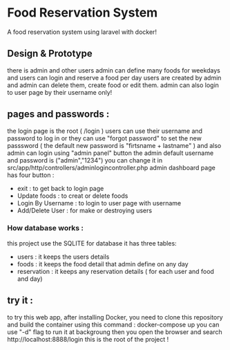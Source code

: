# Food Reservation System

A food reservation system using laravel with docker‌!


## Design & Prototype
there is admin and other users
admin can define many foods for weekdays 
and users can login and reserve a food per day
users are created by admin and admin can delete them, create food or edit them.
admin can also login to user page by their username only!

## pages and passwords :
the login page is the root ( /login )
users can use their username and password to log in
or they can use "forgot password" to set the new passsword ( the default new password is "firtsname + lastname" )
and also admin can login using "admin panel" button
the admin default username and password is ("admin","1234") you can change it in src/app/http/controllers/adminlogincontroller.php
admin dashboard page has four button :
- exit : to get back to login page
- Update foods : to creat or delete foods
- Login By Username : to login to user page with username
- Add/Delete User : for make or destroying users



### How database works :
this project use the SQLITE for database
it has three tables:
- users : it keeps the users details
- foods : it keeps the food detail that admin define on any day
- reservation : it keeps any reservation details ( for each user and food and day)




## try it :
to try this web app, after installing Docker, you need to clone this repository and build the container using this command :
docker-compose up 
you can use "-d" flag to run it at backgroung
then you open the browser and search 
http://localhost:8888/login
this is the root of the project !
